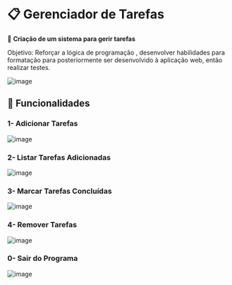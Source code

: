 # 📋 Gerenciador de Tarefas

📌 **Criação de um sistema para gerir tarefas**

Objetivo: Reforçar a lógica de programação , desenvolver habilidades para formatação para posteriormente ser desenvolvido à aplicação web, então realizar testes.

![image](https://github.com/user-attachments/assets/f27b2c8a-3dcb-4ba2-bdb5-06a86c2c5607)

## 📌 Funcionalidades
### 1- Adicionar Tarefas

![image](https://github.com/user-attachments/assets/cb18f5f0-ec98-4e44-a1fc-bbdb65b33318)

### 2- Listar Tarefas Adicionadas

![image](https://github.com/user-attachments/assets/138c728f-f895-4837-8381-9a0f26067ced)

### 3- Marcar Tarefas Concluídas

![image](https://github.com/user-attachments/assets/868bab0f-ff4c-4552-999b-71d95815ec29)

### 4- Remover Tarefas

![image](https://github.com/user-attachments/assets/a4d43b22-0c90-4ce5-b1c7-686f81b3468f)

### 0- Sair do Programa

![image](https://github.com/user-attachments/assets/e1045b50-dc36-4997-b42f-4eb0095a8f9a)


